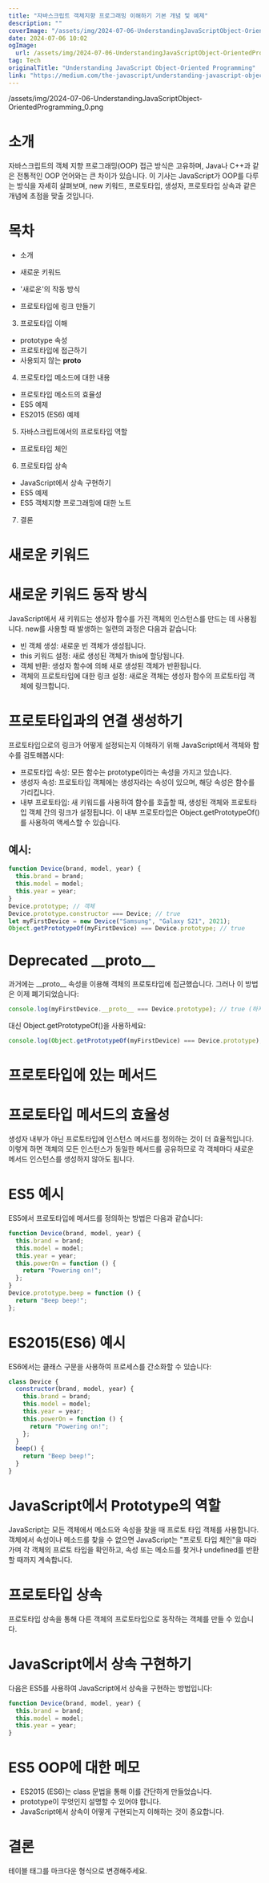 ```yaml
---
title: "자바스크립트 객체지향 프로그래밍 이해하기 기본 개념 및 예제"
description: ""
coverImage: "/assets/img/2024-07-06-UnderstandingJavaScriptObject-OrientedProgramming_0.png"
date: 2024-07-06 10:02
ogImage:
  url: /assets/img/2024-07-06-UnderstandingJavaScriptObject-OrientedProgramming_0.png
tag: Tech
originalTitle: "Understanding JavaScript Object-Oriented Programming"
link: "https://medium.com/the-javascript/understanding-javascript-object-oriented-programming-7e46a42c0743"
---
```


/assets/img/2024-07-06-UnderstandingJavaScriptObject-OrientedProgramming_0.png

# 소개

자바스크립트의 객체 지향 프로그래밍(OOP) 접근 방식은 고유하며, Java나 C++과 같은 전통적인 OOP 언어와는 큰 차이가 있습니다. 이 기사는 JavaScript가 OOP를 다루는 방식을 자세히 살펴보며, new 키워드, 프로토타입, 생성자, 프로토타입 상속과 같은 개념에 초점을 맞출 것입니다.

# 목차

<div class="content-ad"></div>

- 소개
- 새로운 키워드

- '새로운'의 작동 방식
- 프로토타입에 링크 만들기

3. 프로토타입 이해

- prototype 속성
- 프로토타입에 접근하기
- 사용되지 않는 **proto**

<div class="content-ad"></div>

4. 프로토타입 메소드에 대한 내용

- 프로토타입 메소드의 효율성
- ES5 예제
- ES2015 (ES6) 예제

5. 자바스크립트에서의 프로토타입 역할

- 프로토타입 체인

<div class="content-ad"></div>

6. 프로토타입 상속

- JavaScript에서 상속 구현하기
- ES5 예제
- ES5 객체지향 프로그래밍에 대한 노트

7. 결론

# 새로운 키워드

<div class="content-ad"></div>

# 새로운 키워드 동작 방식

JavaScript에서 새 키워드는 생성자 함수를 가진 객체의 인스턴스를 만드는 데 사용됩니다. new를 사용할 때 발생하는 일련의 과정은 다음과 같습니다:

- 빈 객체 생성: 새로운 빈 객체가 생성됩니다.
- this 키워드 설정: 새로 생성된 객체가 this에 할당됩니다.
- 객체 반환: 생성자 함수에 의해 새로 생성된 객체가 반환됩니다.
- 객체의 프로토타입에 대한 링크 설정: 새로운 객체는 생성자 함수의 프로토타입 객체에 링크합니다.

# 프로토타입과의 연결 생성하기

<div class="content-ad"></div>

프로토타입으로의 링크가 어떻게 설정되는지 이해하기 위해 JavaScript에서 객체와 함수를 검토해봅시다:

- 프로토타입 속성: 모든 함수는 prototype이라는 속성을 가지고 있습니다.
- 생성자 속성: 프로토타입 객체에는 생성자라는 속성이 있으며, 해당 속성은 함수를 가리킵니다.
- 내부 프로토타입: 새 키워드를 사용하여 함수를 호출할 때, 생성된 객체와 프로토타입 객체 간의 링크가 설정됩니다. 이 내부 프로토타입은 Object.getPrototypeOf()를 사용하여 액세스할 수 있습니다.

## 예시:

```js
function Device(brand, model, year) {
  this.brand = brand;
  this.model = model;
  this.year = year;
}
Device.prototype; // 객체
Device.prototype.constructor === Device; // true
let myFirstDevice = new Device("Samsung", "Galaxy S21", 2021);
Object.getPrototypeOf(myFirstDevice) === Device.prototype; // true
```

<div class="content-ad"></div>

# Deprecated \_\_proto\_\_

과거에는 \_\_proto\_\_ 속성을 이용해 객체의 프로토타입에 접근했습니다. 그러나 이 방법은 이제 폐기되었습니다:

```js
console.log(myFirstDevice.__proto__ === Device.prototype); // true (하지만 폐기됨)
```

대신 Object.getPrototypeOf()을 사용하세요:

<div class="content-ad"></div>

```js
console.log(Object.getPrototypeOf(myFirstDevice) === Device.prototype); // true
```

# 프로토타입에 있는 메서드

# 프로토타입 메서드의 효율성

생성자 내부가 아닌 프로토타입에 인스턴스 메서드를 정의하는 것이 더 효율적입니다. 이렇게 하면 객체의 모든 인스턴스가 동일한 메서드를 공유하므로 각 객체마다 새로운 메서드 인스턴스를 생성하지 않아도 됩니다.

<div class="content-ad"></div>

# ES5 예시

ES5에서 프로토타입에 메서드를 정의하는 방법은 다음과 같습니다:

```js
function Device(brand, model, year) {
  this.brand = brand;
  this.model = model;
  this.year = year;
  this.powerOn = function () {
    return "Powering on!";
  };
}
Device.prototype.beep = function () {
  return "Beep beep!";
};
```

# ES2015(ES6) 예시

<div class="content-ad"></div>

ES6에서는 클래스 구문을 사용하여 프로세스를 간소화할 수 있습니다:

```js
class Device {
  constructor(brand, model, year) {
    this.brand = brand;
    this.model = model;
    this.year = year;
    this.powerOn = function () {
      return "Powering on!";
    };
  }
  beep() {
    return "Beep beep!";
  }
}
```

# JavaScript에서 Prototype의 역할

JavaScript는 모든 객체에서 메소드와 속성을 찾을 때 프로토 타입 객체를 사용합니다. 객체에서 속성이나 메소드를 찾을 수 없으면 JavaScript는 "프로토 타입 체인"을 따라가며 각 객체의 프로토 타입을 확인하고, 속성 또는 메소드를 찾거나 undefined를 반환할 때까지 계속합니다.

<div class="content-ad"></div>

# 프로토타입 상속

프로토타입 상속을 통해 다른 객체의 프로토타입으로 동작하는 객체를 만들 수 있습니다.

# JavaScript에서 상속 구현하기

다음은 ES5를 사용하여 JavaScript에서 상속을 구현하는 방법입니다:

<div class="content-ad"></div>

```js
function Device(brand, model, year) {
  this.brand = brand;
  this.model = model;
  this.year = year;
}
```

# ES5 OOP에 대한 메모

- ES2015 (ES6)는 class 문법을 통해 이를 간단하게 만들었습니다.
- prototype이 무엇인지 설명할 수 있어야 합니다.
- JavaScript에서 상속이 어떻게 구현되는지 이해하는 것이 중요합니다.

# 결론

<div class="content-ad"></div>

테이블 태그를 마크다운 형식으로 변경해주세요.
